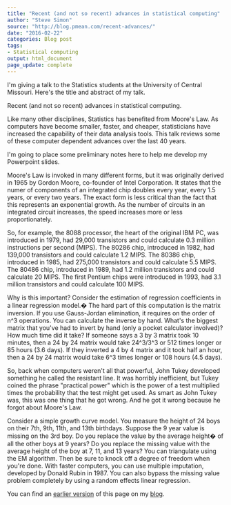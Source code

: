 ```yaml
---
title: "Recent (and not so recent) advances in statistical computing"
author: "Steve Simon"
source: "http://blog.pmean.com/recent-advances/"
date: "2016-02-22"
categories: Blog post
tags:
- Statistical computing
output: html_document
page_update: complete
---
```


I'm giving a talk to the Statistics students at the University of Central Missouri. Here's the title and abstract of my talk.

<!---More--->

Recent (and not so recent) advances in statistical computing.

Like many other disciplines, Statistics has benefited from Moore's Law. As computers have become smaller, faster, and cheaper, statisticians have increased the capability of their data analysis tools. This talk reviews some of these computer dependent advances over the last 40 years.

I'm going to place some preliminary notes here to help me develop my Powerpoint slides.

Moore's Law is invoked in many different forms, but it was originally derived in 1965 by Gordon Moore, co-founder of Intel Corporation. It states that the numer of components of an integrated chip doubles every year, every 1.5 years, or every two years. The exact form is less critical than the fact that this represents an exponential growth. As the number of circuits in an integrated circuit increases, the speed increases more or less proportionately.

So, for example, the 8088 processor, the heart of the original IBM PC, was introduced in 1979, had 29,000 transistors and could calculate 0.3 million instructions per second (MIPS). The 80286 chip, introduced in 1982, had 139,000 transistors and could calculate 1.2 MIPS. The 80386 chip, introduced in 1985, had 275,000 transistors and could calculate 5.5 MIPS. The 80486 chip, introduced in 1989, had 1.2 million transistors and could calculate 20 MIPS. The first Pentium chips were introduced in 1993, had 3.1 million transistors and could calculate 100 MIPS.

Why is this important? Consider the estimation of regression coefficients in a linear regression model.� The hard part of this computation is the matrix inversion. If you use Gauss-Jordan elimination, it requires on the order of n\^3 operations. You can calculate the inverse by hand. What's the biggest matrix that you've had to invert by hand (only a pocket calculator involved)? How much time did it take? If someone says a 3 by 3 matrix took 10 minutes, then a 24 by 24 matrix would take 24\^3/3\^3 or 512 times longer or 85 hours (3.6 days). If they inverted a 4 by 4 matrix and it took half an hour, then a 24 by 24 matrix would take 6\^3 times longer or 108 hours (4.5 days).

So, back when computers weren't all that powerful, John Tukey developed something he called the resistant line. It was horribly inefficient, but Tukey coined the phrase "practical power" which is the power of a test multiplied times the probability that the test might get used. As smart as John Tukey was, this was one thing that he got wrong. And he got it wrong because he forgot about Moore's Law.

Consider a simple growth curve model. You measure the height of 24 boys on their 7th, 9th, 11th, and 13th birthdays. Suppose the 9 year value is missing on the 3rd boy. Do you replace the value by the average height� of all the other boys at 9 years? Do you replace the missing value with the average height of the boy at 7, 11, and 13 years? You can triangulate using the EM algorithm. Then be sure to knock off a degree of freedom when you're done. With faster computers, you can use multiple imputation, developed by Donald Rubin in 1987. You can also bypass the missing value problem completely by using a random effects linear regression.

You can find an [earlier version][sim1] of this page on my [blog][sim2].

[sim1]: http://blog.pmean.com/recent-advances/
[sim2]: http://blog.pmean.com
